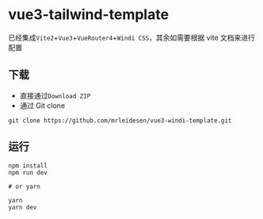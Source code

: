 # vue3-tailwind-template

已经集成`Vite2`+`Vue3`+`VueRouter4`+`Windi CSS`，其余如需要根据 vite 文档来进行配置

## 下载

- 直接通过`Download ZIP`
- 通过 Git clone

```
git clone https://github.com/mrleidesen/vue3-windi-template.git
```

## 运行

```
npm install
npm run dev

# or yarn

yarn
yarn dev
```
